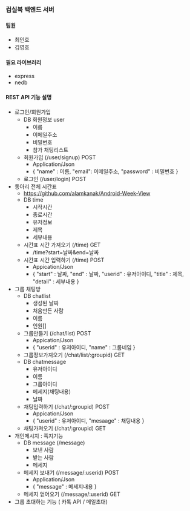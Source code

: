 ### 컴실북 백엔드 서버
#### 팀원
- 최인호
- 김영호

#### 필요 라이브러리
- express
- nedb

#### REST API 기능 설명
- 로그인/회원가입
    - DB 회원정보 user 
        - 이름
        - 이메일주소 
        - 비밀번호 
        - 참가 채팅리스트
    - 회원가입 (/user/signup) POST
        - Application/Json
        - { "name" : 이름, "email": 이메일주소, "password" : 비밀번호 }
    - 로그인 (/user/login) POST
- 동아리 전체 시간표
    - https://github.com/alamkanak/Android-Week-View
    - DB time 
        - 시작시간
        - 종료시간
        - 유저정보
        - 제목
        - 세부내용
    - 시간표 시간 가져오기 (/time) GET
        - /time?start=날짜&end=날짜
    - 시간표 시간 입력하기 (/time) POST
        - Appication/Json
        - { "start" : 날짜, "end" : 날짜, "userid" : 유저아이디, "title" : 제목, "detail" : 세부내용 }
- 그룹 채팅방 
    - DB chatlist  
        - 생성된 날짜
        - 처음만든 사람
        - 이름
        - 인원[]
    - 그룹만들기 (/chat/list) POST
        - Appication/Json
        - { "userid" : 유저아이디, "name" : 그룹네임 }
    - 그룹정보가져오기 (/chat/list/:groupid) GET
    - DB chatmessage
        - 유저아이디
        - 이름
        - 그룹아이디
        - 메세지(채팅내용)
        - 날짜
    - 채팅입력하기 (/chat/:groupid) POST
        - Appication/Json
        - { "userid" : 유저아이디, "mesaage" : 채팅내용 }
    - 채팅가져오기 (/chat/:groupid) GET
- 개인메시지 : 쪽지기능
    - DB message (/message) 
        - 보낸 사람
        - 받는 사람
        - 메세지
    - 메세지 보내기 (/message/:userid) POST
        - Application/Json
        - { "message" : 메세지내용 }
    - 메세지 얻어오기 (/message/:userid) GET
- 그룹 초대하는 기능 ( 카톡 API / 메일초대)

